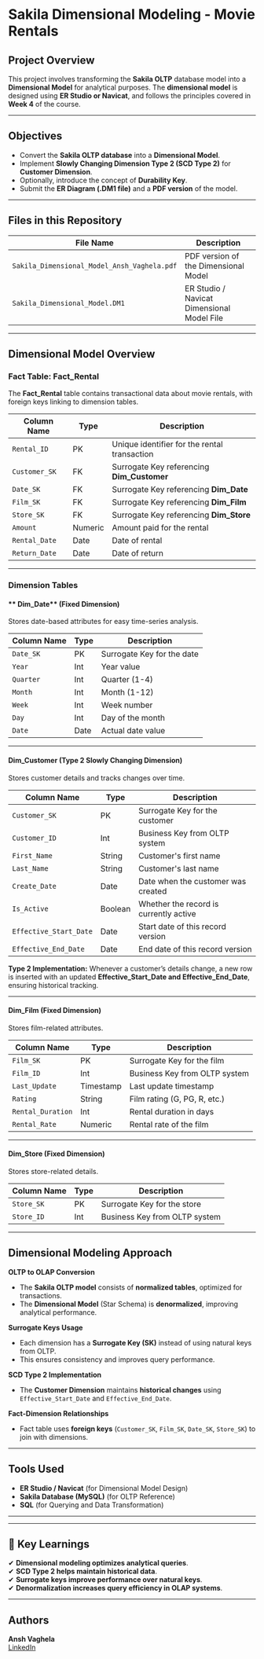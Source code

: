 # Sakila Dimensional Modeling - Movie Rentals  

## Project Overview  
This project involves transforming the **Sakila OLTP** database model into a **Dimensional Model** for analytical purposes. The **dimensional model** is designed using **ER Studio or Navicat**, and follows the principles covered in **Week 4** of the course.  

---

## Objectives  
- Convert the **Sakila OLTP database** into a **Dimensional Model**.  
- Implement **Slowly Changing Dimension Type 2 (SCD Type 2)** for **Customer Dimension**.  
- Optionally, introduce the concept of **Durability Key**.  
- Submit the **ER Diagram (.DM1 file)** and a **PDF version** of the model.  

---

## Files in this Repository  
| File Name | Description |
|-----------|------------|
| `Sakila_Dimensional_Model_Ansh_Vaghela.pdf` | PDF version of the Dimensional Model |
| `Sakila_Dimensional_Model.DM1` | ER Studio / Navicat Dimensional Model File |

---

## **Dimensional Model Overview**  

### **Fact Table: Fact_Rental**
The **Fact_Rental** table contains transactional data about movie rentals, with foreign keys linking to dimension tables.

| Column Name | Type | Description |
|-------------|------|-------------|
| `Rental_ID` | PK | Unique identifier for the rental transaction |
| `Customer_SK` | FK | Surrogate Key referencing **Dim_Customer** |
| `Date_SK` | FK | Surrogate Key referencing **Dim_Date** |
| `Film_SK` | FK | Surrogate Key referencing **Dim_Film** |
| `Store_SK` | FK | Surrogate Key referencing **Dim_Store** |
| `Amount` | Numeric | Amount paid for the rental |
| `Rental_Date` | Date | Date of rental |
| `Return_Date` | Date | Date of return |

---

### **Dimension Tables**  

#### ** Dim_Date** (Fixed Dimension)  
Stores date-based attributes for easy time-series analysis.

| Column Name | Type | Description |
|-------------|------|-------------|
| `Date_SK` | PK | Surrogate Key for the date |
| `Year` | Int | Year value |
| `Quarter` | Int | Quarter (1-4) |
| `Month` | Int | Month (1-12) |
| `Week` | Int | Week number |
| `Day` | Int | Day of the month |
| `Date` | Date | Actual date value |

---

#### **Dim_Customer** (Type 2 Slowly Changing Dimension)  
Stores customer details and tracks changes over time.

| Column Name | Type | Description |
|-------------|------|-------------|
| `Customer_SK` | PK | Surrogate Key for the customer |
| `Customer_ID` | Int | Business Key from OLTP system |
| `First_Name` | String | Customer's first name |
| `Last_Name` | String | Customer's last name |
| `Create_Date` | Date | Date when the customer was created |
| `Is_Active` | Boolean | Whether the record is currently active |
| `Effective_Start_Date` | Date | Start date of this record version |
| `Effective_End_Date` | Date | End date of this record version |

**Type 2 Implementation:** Whenever a customer’s details change, a new row is inserted with an updated **Effective_Start_Date and Effective_End_Date**, ensuring historical tracking.

---

#### **Dim_Film** (Fixed Dimension)  
Stores film-related attributes.

| Column Name | Type | Description |
|-------------|------|-------------|
| `Film_SK` | PK | Surrogate Key for the film |
| `Film_ID` | Int | Business Key from OLTP system |
| `Last_Update` | Timestamp | Last update timestamp |
| `Rating` | String | Film rating (G, PG, R, etc.) |
| `Rental_Duration` | Int | Rental duration in days |
| `Rental_Rate` | Numeric | Rental rate of the film |

---

#### **Dim_Store** (Fixed Dimension)  
Stores store-related details.

| Column Name | Type | Description |
|-------------|------|-------------|
| `Store_SK` | PK | Surrogate Key for the store |
| `Store_ID` | Int | Business Key from OLTP system |

---

## **Dimensional Modeling Approach**  

**OLTP to OLAP Conversion**  
- The **Sakila OLTP model** consists of **normalized tables**, optimized for transactions.  
- The **Dimensional Model** (Star Schema) is **denormalized**, improving analytical performance.  

**Surrogate Keys Usage**  
- Each dimension has a **Surrogate Key (SK)** instead of using natural keys from OLTP.  
- This ensures consistency and improves query performance.  

**SCD Type 2 Implementation**  
- The **Customer Dimension** maintains **historical changes** using `Effective_Start_Date` and `Effective_End_Date`.  

**Fact-Dimension Relationships**  
- Fact table uses **foreign keys** (`Customer_SK`, `Film_SK`, `Date_SK`, `Store_SK`) to join with dimensions.  

---

## **Tools Used**
- **ER Studio / Navicat** (for Dimensional Model Design)
- **Sakila Database (MySQL)** (for OLTP Reference)
- **SQL** (for Querying and Data Transformation)

---

---

## 📌 **Key Learnings**
✔ **Dimensional modeling optimizes analytical queries**.  
✔ **SCD Type 2 helps maintain historical data**.  
✔ **Surrogate keys improve performance over natural keys**.  
✔ **Denormalization increases query efficiency in OLAP systems**.  

---

## **Authors**
**Ansh Vaghela**  
[LinkedIn](https://www.linkedin.com/in/anshv1)  
